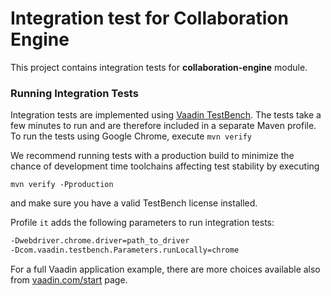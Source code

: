 # Integration test for Collaboration Engine

This project contains integration tests for **collaboration-engine** module.  

### Running Integration Tests

Integration tests are implemented using [Vaadin TestBench](https://vaadin.com/testbench).
The tests take a few minutes to run and are therefore included in a separate Maven profile.
To run the tests using Google Chrome, execute
`mvn verify`

We recommend running tests with a production build to minimize the chance of development time toolchains affecting test stability by executing

`mvn verify -Pproduction`

and make sure you have a valid TestBench license installed.

Profile `it` adds the following parameters to run integration tests:
```sh
-Dwebdriver.chrome.driver=path_to_driver
-Dcom.vaadin.testbench.Parameters.runLocally=chrome
```

For a full Vaadin application example, there are more choices available also from [vaadin.com/start](https://vaadin.com/start) page.


